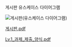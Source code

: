 
게시판 유스케이스 다이어그램

![게시판(유스케이스 다이어그램)](https://github.com/KorMH/INO-board/assets/105302873/abe302d0-7aa4-4257-873a-c839eaa78618)






[게시판.pdf](https://github.com/KorMH/INO-board/files/11882962/default.pdf)



[Lv.1_과제_제출_양식.pdf](https://github.com/KorMH/INO-board/files/11882970/Lv.1_._._.pdf)
